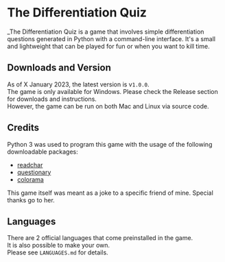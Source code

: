 # The Differentiation Quiz
_The Differentiation Quiz is a game that involves simple differentiation questions generated in Python with a command-line
interface. It's a small and lightweight that can be played for fun or when you want to kill time.<br>

## Downloads and Version
As of X January 2023, the latest version is v`1.0.0`.<br>
The game is only available for Windows. Please check the Release section for downloads and instructions.<br>
However, the game can be run on both Mac and Linux via source code.

## Credits
Python 3 was used to program this game with the usage of the following downloadable packages:
* [readchar](https://pypi.org/project/readchar/)
* [questionary](https://pypi.org/project/questionary/)
* [colorama](https://pypi.org/project/colorama/)

This game itself was meant as a joke to a specific friend of mine. Special thanks go to her.

## Languages
There are 2 official languages that come preinstalled in the game.<br>
It is also possible to make your own.<br>
Please see `LANGUAGES.md` for details.

